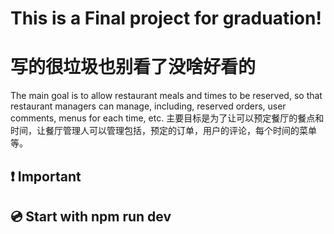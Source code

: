 # This is a Final project for graduation!
# 写的很垃圾也别看了没啥好看的

The main goal is to allow restaurant meals and times to be reserved, so that restaurant managers can manage, including, reserved orders, user comments, menus for each time, etc.
主要目标是为了让可以预定餐厅的餐点和时间，让餐厅管理人可以管理包括，预定的订单，用户的评论，每个时间的菜单等。

## ❗️ Important 


## 💿 Start with  **npm run dev**


